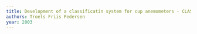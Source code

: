 ```yaml
---
title: Development of a classificatin system for cup anemometers - CLASSCUP.
authors: Troels Friis Pedersen
year: 2003
---
```


